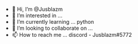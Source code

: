 - 👋 Hi, I’m @Jusblazm
- 👀 I’m interested in ...
- 🌱 I’m currently learning ... python
- 💞️ I’m looking to collaborate on ...
- 📫 How to reach me ... discord - Jusblazm#5772

<!---
Jusblazm/Jusblazm is a ✨ special ✨ repository because its `README.md` (this file) appears on your GitHub profile.
You can click the Preview link to take a look at your changes.
--->
